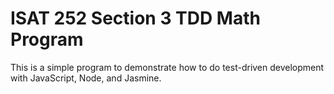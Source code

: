 # ISAT 252 Section 3 TDD Math Program

This is a simple program to demonstrate how to do test-driven development with JavaScript, Node, and Jasmine.
